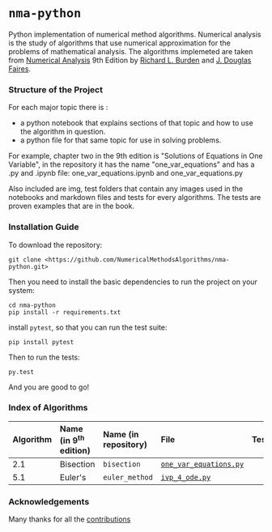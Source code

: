  # `nma-python`

Python implementation of numerical method algorithms. Numerical analysis is the study of algorithms that use numerical approximation for the problems of mathematical analysis. The algorithms implemeted are taken from [Numerical Analysis](https://www.amazon.com/Numerical-Analysis-Richard-L-Burden/dp/0538733519) 9th Edition by [Richard L. Burden](https://www.amazon.com/Richard-L-Burden/e/B001IQZIR0/ref=dp_byline_cont_book_1) and [J. Douglas Faires](https://www.amazon.com/s/ref=dp_byline_sr_book_2?ie=UTF8&field-author=J.+Douglas+Faires&text=J.+Douglas+Faires&sort=relevancerank&search-alias=books).

### Structure of the Project

For each major topic there is :

- a python notebook that explains sections of that topic and how to use the algorithm in question.
- a python file for that same topic for use in solving problems.

For example, chapter two in the 9th edition is "Solutions of Equations in One Variable", in the repository it has the name "one_var_equations" and has a .py and .ipynb file: one_var_equations.ipynb and one_var_equations.py

Also included are img, test folders that contain any images used in the notebooks and markdown files and tests for every algorithms. The tests are proven examples that are in the book.

### Installation Guide

To download the repository:

```
git clone <https://github.com/NumericalMethodsAlgorithms/nma-python.git>
```

Then you need to install the basic dependencies to run the project on your system:

```
cd nma-python
pip install -r requirements.txt
```

install `pytest`, so that you can run the test suite:

```
pip install pytest
```

Then to run the tests:

`py.test`

And you are good to go!

### Index of Algorithms

| **Algorithm** | **Name (in 9<sup>th</sup> edition)** | **Name (in repository)**      | **File**                                                 | **Tests** | **Notebook**
|:--------------|:-------------------------------------|:------------------------------|:---------------------------------------------------------|:----------|:------------|
| 2.1           | Bisection                            | `bisection`                   | [`one_var_equations.py`](ivp_4_ode.py)           |       |     |
| 5.1           | Euler's                              | `euler_method`                | [`ivp_4_ode.py`](ivp_4_ode.py)                              |       |     |

### Acknowledgements

Many thanks for all the [contributions](https://github.com/NumericalMethodsAlgorithms/nma-python/graphs/contributors)
